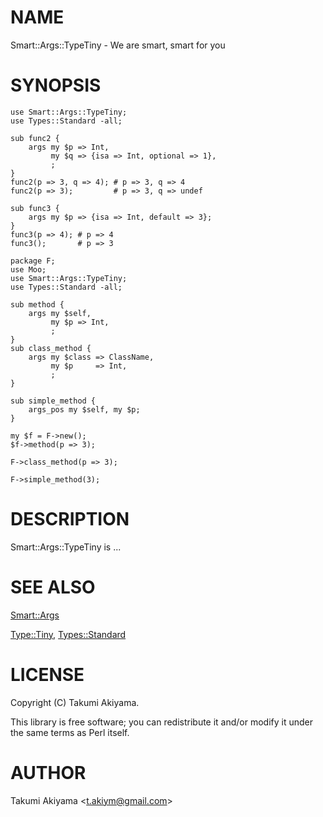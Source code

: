 # NAME

Smart::Args::TypeTiny - We are smart, smart for you

# SYNOPSIS

    use Smart::Args::TypeTiny;
    use Types::Standard -all;

    sub func2 {
        args my $p => Int,
             my $q => {isa => Int, optional => 1},
             ;
    }
    func2(p => 3, q => 4); # p => 3, q => 4
    func2(p => 3);         # p => 3, q => undef

    sub func3 {
        args my $p => {isa => Int, default => 3};
    }
    func3(p => 4); # p => 4
    func3();       # p => 3

    package F;
    use Moo;
    use Smart::Args::TypeTiny;
    use Types::Standard -all;

    sub method {
        args my $self,
             my $p => Int,
             ;
    }
    sub class_method {
        args my $class => ClassName,
             my $p     => Int,
             ;
    }

    sub simple_method {
        args_pos my $self, my $p;
    }

    my $f = F->new();
    $f->method(p => 3);

    F->class_method(p => 3);

    F->simple_method(3);

# DESCRIPTION

Smart::Args::TypeTiny is ...

# SEE ALSO

[Smart::Args](https://metacpan.org/pod/Smart::Args)

[Type::Tiny](https://metacpan.org/pod/Type::Tiny), [Types::Standard](https://metacpan.org/pod/Types::Standard)

# LICENSE

Copyright (C) Takumi Akiyama.

This library is free software; you can redistribute it and/or modify
it under the same terms as Perl itself.

# AUTHOR

Takumi Akiyama &lt;t.akiym@gmail.com>
